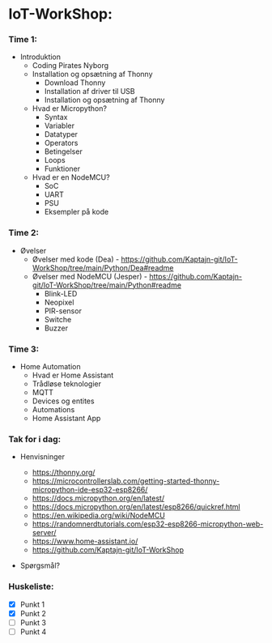 
# IoT-WorkShop:

### Time 1:  
* Introduktion  
   * Coding Pirates Nyborg  
   * Installation og opsætning af Thonny
     * Download Thonny
     * Installation af driver til USB
     * Installation og opsætning af Thonny
   * Hvad er Micropython?
     * Syntax
     * Variabler
     * Datatyper
     * Operators
     * Betingelser
     * Loops
     * Funktioner
   * Hvad er en NodeMCU?
     * SoC
     * UART
     * PSU
     * Eksempler på kode
       
### Time 2:  
* Øvelser
  * Øvelser med kode (Dea) - https://github.com/Kaptajn-git/IoT-WorkShop/tree/main/Python/Dea#readme
  * Øvelser med NodeMCU (Jesper) - https://github.com/Kaptajn-git/IoT-WorkShop/tree/main/Python#readme
    * Blink-LED
    * Neopixel
    * PIR-sensor
    * Switche
    * Buzzer  
      
### Time 3:  
* Home Automation
  * Hvad er Home Assistant
  * Trådløse teknologier
  * MQTT
  * Devices og entites    
  * Automations
  * Home Assistant App  
    
### Tak for i dag:  
  * Henvisninger
    * https://thonny.org/
    * https://microcontrollerslab.com/getting-started-thonny-micropython-ide-esp32-esp8266/
    * https://docs.micropython.org/en/latest/
    * https://docs.micropython.org/en/latest/esp8266/quickref.html
    * https://en.wikipedia.org/wiki/NodeMCU
    * https://randomnerdtutorials.com/esp32-esp8266-micropython-web-server/
    * https://www.home-assistant.io/
    * https://github.com/Kaptajn-git/IoT-WorkShop
      
  * Spørgsmål?





### Huskeliste:  
- [X] Punkt 1
- [X] Punkt 2
- [ ] Punkt 3
- [ ] Punkt 4
